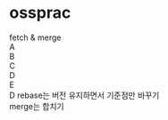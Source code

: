 # ossprac
fetch & merge    
A    
B    
C    
D    
E    
D
rebase는 버전 유지하면서 기준점만 바꾸기    
merge는 합치기